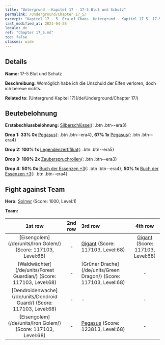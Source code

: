 ```yaml
---
title: "Untergrund - Kapitel 17 - 17-5 Blut und Schutz"
permalink: /Underground/Chapter 17_5/
excerpt: "Kapitel 17 - 5. Era of Chaos  Untergrund - Kapitel 17_5. 17-5 Blut und Schutz"
last_modified_at: 2021-04-28
locale: de
ref: "Chapter 17_5.md"
toc: false
classes: wide
---
```


## Details

 **Name:** 17-5 Blut und Schutz

 **Beschreibung:** Womöglich habe ich die Unschuld der Elfen verloren, doch ich bereue nichts.

 **Related to:** [Untergrund Kapitel 17](/de/Underground/Chapter 17/)

## Beutebelohnung

 **Erstabschlussbelohnung:** [Silberschlüssel](/ItemsDE/con_693/){: .btn .btn--era3}

 **Drop 1:** **33% 0x** [Pegasus](/ItemsDE/unt_202/){: .btn .btn--era4}, **67% 1x** [Pegasus](/ItemsDE/unt_202/){: .btn .btn--era4}

 **Drop 2:** **100% 1x** [Legendenzertifikat](/ItemsDE/mat_67/){: .btn .btn--era5}

 **Drop 3:** **100% 2x** [Zauberspruchrollen](/ItemsDE/con_694/){: .btn .btn--era3}

 **Drop 4:** **50% 0x** [Buch der Essenzen +3](/ItemsDE/mat_60/){: .btn .btn--era4}, **50% 1x** [Buch der Essenzen +3](/ItemsDE/mat_60/){: .btn .btn--era4}


## Fight against Team
 **Hero:** [Solmyr](/de/heroes/Solmyr/) (Score: 1000, Level:1)

 **Team:**


  | 1st row | 2nd row | 3rd row | 4th row |
  |:----:|:----:|:----|:----:|
  | [Eisengolem](/de/units/Iron Golem/) (Score: 117103, Level:68)  | - | [Gigant](/de/units/Giant/) (Score: 117103, Level:68)  | [Gigant](/de/units/Giant/) (Score: 117103, Level:68)  |
  | [Waldwächter](/de/units/Forest Guardian/) (Score: 117103, Level:68)  | - | [Grüner Drache](/de/units/Green Dragon/) (Score: 117103, Level:68)  | - |
  | [Dendroidenwache](/de/units/Dendroid Guard/) (Score: 117103, Level:68)  | - | - | - |
  | [Eisengolem](/de/units/Iron Golem/) (Score: 117103, Level:68)  | - | [Pegasus](/de/units/Pegasus/) (Score: 123813, Level:68)  | - |


